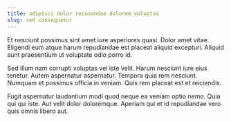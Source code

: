 ```yaml
---
title: adipisci dolor recusandae dolorem voluptas
slug: sed consequatur
---
```


Et nesciunt possimus sint amet iure asperiores quasi. Dolor amet vitae. Eligendi eum atque harum repudiandae est placeat aliquid excepturi. Aliquid sunt praesentium ut voluptate odio porro id.

Sed illum nam corrupti voluptas vel iste velit. Harum nesciunt iure eius tenetur. Autem aspernatur aspernatur. Tempora quia rem nesciunt. Numquam et possimus officia in veniam. Quis rem placeat est et reiciendis.

Fugit aspernatur laudantium modi quod neque ea veniam optio nemo. Quia qui qui iste. Aut velit dolor doloremque. Aperiam qui et id repudiandae vero quis omnis libero aut.

